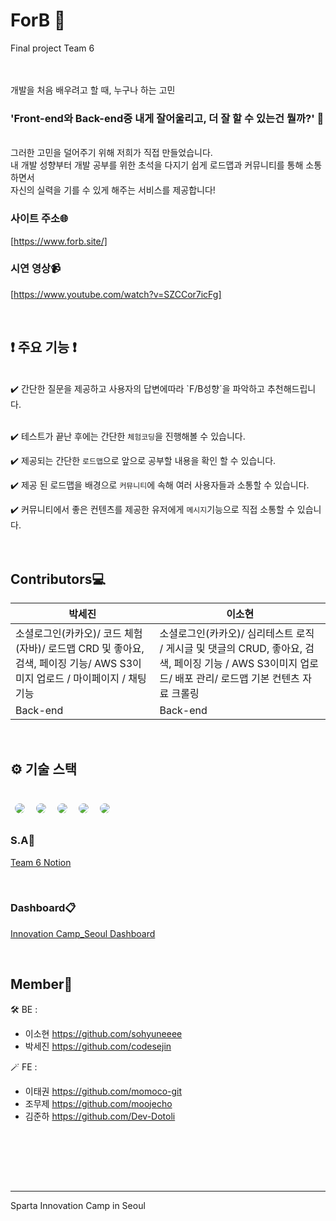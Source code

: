 <h1>  ForB 🦉 </h1>

Final project Team 6

<br>

<br>
개발을 처음 배우려고 할 때, 누구나 하는 고민
<br>

<h3> 'Front-end와 Back-end중 내게 잘어울리고, 더 잘 할 수 있는건 뭘까?' 🤔 </h3>

<br>
그러한 고민을 덜어주기 위해 저희가 직접 만들었습니다.

<br>
내 개발 성향부터 개발 공부를 위한 초석을 다지기 쉽게 로드맵과 커뮤니티를 통해 소통하면서

<br>
자신의 실력을 기를 수 있게 해주는 서비스를 제공합니다!

<br>

### 사이트 주소🌐
[https://www.forb.site/]

### 시연 영상📹
[https://www.youtube.com/watch?v=SZCCor7icFg]

<br>

<h2>❗ 주요 기능 ❗</h2>
<br>
✔️ 간단한 질문을 제공하고 사용자의 답변에따라 `F/B성향`을 파악하고 추천해드립니다. <br><br>

✔️ 테스트가 끝난 후에는 간단한 `체험코딩`을 진행해볼 수 있습니다. <br>

✔️ 제공되는 간단한 `로드맵`으로 앞으로 공부할 내용을 확인 할 수 있습니다. <br>

✔️ 제공 된 로드맵을 배경으로 `커뮤니티`에 속해 여러 사용자들과 소통할 수 있습니다. <br>

✔️ 커뮤니티에서 좋은 컨텐츠를 제공한 유저에게 `메시지`기능으로 직접 소통할 수 있습니다. <br>
<br><br>
## Contributors💻
| 박세진                                                                             | 이소현                                                                                            |
|---------------------------------------------------------------------------------|------------------------------------------------------------------------------------------------|
| 소셜로그인(카카오)/ 코드 체험(자바)/ 로드맵 CRD 및 좋아요, 검색, 페이징 기능/ AWS S3이미지 업로드 / 마이페이지 / 채팅 기능 | 소셜로그인(카카오)/ 심리테스트 로직 / 게시글 및 댓글의 CRUD, 좋아요, 검색, 페이징 기능 / AWS S3이미지 업로드/ 배포 관리/ 로드맵 기본 컨텐츠 자료 크롤링 |
| Back-end                                                                        | Back-end                                                                                       |

<br>
<h2>⚙️ 기술 스택 </h2>
<br>
<img style="margin:5px; border: 2px solid white; border-radius: 20px" src="https://img.shields.io/badge/Spring Boot-#6DB33F?style=for-the-badge&logo=Spring Boot&logoColor=white"/>
<img style="margin:5px; border: 2px solid white; border-radius: 20px" src="https://img.shields.io/badge/Amazon EC2-#FF9900?style=for-the-badge&logo=Amazon EC2&logoColor=white"/>
<img style="margin:5px; border: 2px solid white; border-radius: 20px" src="https://img.shields.io/badge/Amazon S3-#569A31?style=for-the-badge&logo=Amazon S3&logoColor=white"/>
<img style="margin:5px; border: 2px solid white; border-radius: 20px" src="https://img.shields.io/badge/Amazon RDS-#527FFF?style=for-the-badge&logo=Amazon RDS&logoColor=white"/>
<img style="margin:5px; border: 2px solid white; border-radius: 20px" src="https://img.shields.io/badge/MySQL-#4479A1?style=for-the-badge&logo=MySQL&logoColor=white"/>


<br>

### S.A📑

[Team 6 Notion](https://www.notion.so/F-or-B-8ef2e74bb1184d23a83c67eaab82fb36)

<br>

### Dashboard📋

[Innovation Camp_Seoul Dashboard](https://docs.google.com/spreadsheets/d/12q6UUsaQN5Vb_wK__GHpFbfmPXJ9LlOnpu3dwfwx6JY/edit#gid=430440458)

<br>

## Member🌱

🛠️ BE : <br>

- 이소현 https://github.com/sohyuneeee <br>
- 박세진 https://github.com/codesejin <br>

🪄 FE : <br>

- 이태권 https://github.com/momoco-git <br>
- 조무제 https://github.com/moojecho <br>
- 김준하 https://github.com/Dev-Dotoli <br>

<br><br>


<br><br>

---

Sparta Innovation Camp in Seoul